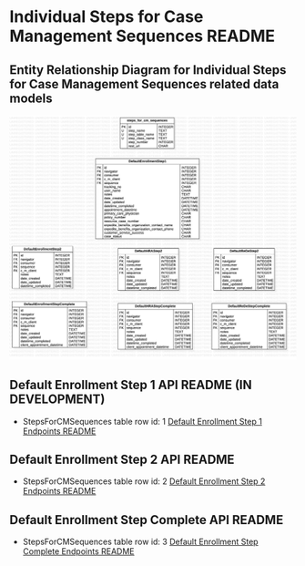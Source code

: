 # Individual Steps for Case Management Sequences README


## Entity Relationship Diagram for Individual Steps for Case Management Sequences related data models

![Individual Steps for Case Management Sequences Entity Relationship Diagram](individual_sequence_steps_erd.jpg)


## Default Enrollment Step 1 API README (IN DEVELOPMENT)
- StepsForCMSequences table row id: 1
[Default Enrollment Step 1 Endpoints README](default_enrollment_step_1/README.md)


## Default Enrollment Step 2 API README
- StepsForCMSequences table row id: 2
[Default Enrollment Step 2 Endpoints README](default_enrollment_step_2/README.md)


## Default Enrollment Step Complete API README
- StepsForCMSequences table row id: 3
[Default Enrollment Step Complete Endpoints README](default_enrollment_step_complete/README.md)
